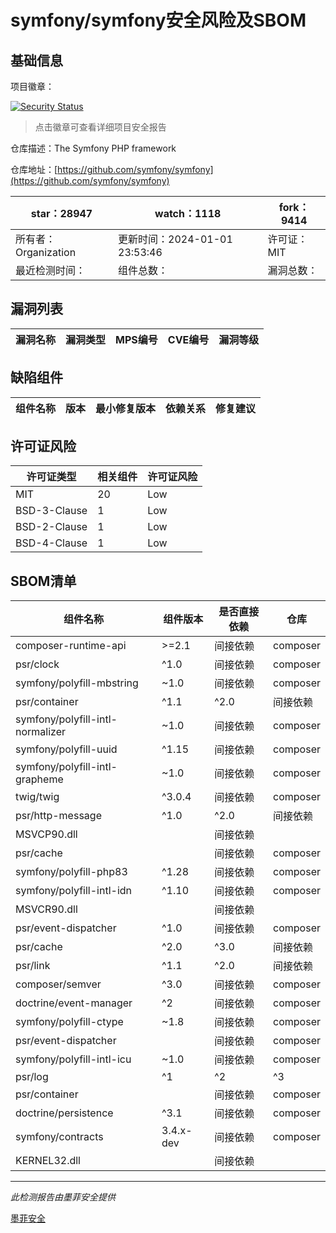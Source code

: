 # symfony/symfony安全风险及SBOM

## 基础信息

项目徽章：

[![Security Status](https://www.murphysec.com/platform3/v31/badge/1741895088101679104.svg)](https://www.murphysec.com/console/report/1691516035264176128/1741895088101679104)

> 点击徽章可查看详细项目安全报告

仓库描述：The Symfony PHP framework

仓库地址：[https://github.com/symfony/symfony](https://github.com/symfony/symfony)

| star：28947 | watch：1118 | fork：9414 |
| ----------- | -------------- | ------------ |
| 所有者：Organization | 更新时间：2024-01-01 23:53:46 | 许可证：MIT |
| 最近检测时间： | 组件总数： | 漏洞总数： |




## 漏洞列表

| 漏洞名称 | 漏洞类型 | MPS编号 | CVE编号 | 漏洞等级 |
| ------- | ------ | ------- | ------ | ----- |





## 缺陷组件

| 组件名称 | 版本 | 最小修复版本 | 依赖关系 | 修复建议 |
| -------- | ---- | ------------ | -------- | -------- |





## 许可证风险

| 许可证类型 | 相关组件 | 许可证风险 |
| ---------- | -------- | ---------- |
|MIT|20|Low|
|BSD-3-Clause|1|Low|
|BSD-2-Clause|1|Low|
|BSD-4-Clause|1|Low|




## SBOM清单

| 组件名称 | 组件版本 | 是否直接依赖 | 仓库 |
| -------- | -------- | ------------ | ---- |
|composer-runtime-api|>=2.1|间接依赖|composer|
|psr/clock|^1.0|间接依赖|composer|
|symfony/polyfill-mbstring|~1.0|间接依赖|composer|
|psr/container|^1.1|^2.0|间接依赖|composer|
|symfony/polyfill-intl-normalizer|~1.0|间接依赖|composer|
|symfony/polyfill-uuid|^1.15|间接依赖|composer|
|symfony/polyfill-intl-grapheme|~1.0|间接依赖|composer|
|twig/twig|^3.0.4|间接依赖|composer|
|psr/http-message|^1.0|^2.0|间接依赖|composer|
|MSVCP90.dll||间接依赖||
|psr/cache||间接依赖|composer|
|symfony/polyfill-php83|^1.28|间接依赖|composer|
|symfony/polyfill-intl-idn|^1.10|间接依赖|composer|
|MSVCR90.dll||间接依赖||
|psr/event-dispatcher|^1.0|间接依赖|composer|
|psr/cache|^2.0|^3.0|间接依赖|composer|
|psr/link|^1.1|^2.0|间接依赖|composer|
|composer/semver|^3.0|间接依赖|composer|
|doctrine/event-manager|^2|间接依赖|composer|
|symfony/polyfill-ctype|~1.8|间接依赖|composer|
|psr/event-dispatcher||间接依赖|composer|
|symfony/polyfill-intl-icu|~1.0|间接依赖|composer|
|psr/log|^1|^2|^3|间接依赖|composer|
|psr/container||间接依赖|composer|
|doctrine/persistence|^3.1|间接依赖|composer|
|symfony/contracts|3.4.x-dev|间接依赖|composer|
|KERNEL32.dll||间接依赖||


------

*此检测报告由墨菲安全提供*

[墨菲安全](www.murphysec.com)